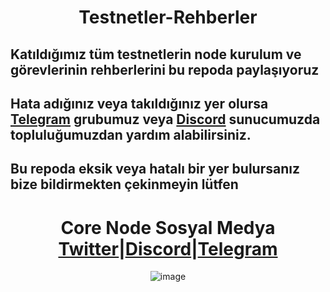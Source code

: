 

<h1 align="center"> Testnetler-Rehberler</h1>

## Katıldığımız tüm testnetlerin node kurulum ve görevlerinin rehberlerini bu repoda  paylaşıyoruz
## Hata adığınız veya takıldığınız yer olursa [Telegram](https://t.me/corenodechat) grubumuz veya [Discord](https://discord.gg/fzzUAU9k) sunucumuzda topluluğumuzdan yardım alabilirsiniz.
## Bu repoda eksik veya hatalı bir yer bulursanız bize bildirmekten çekinmeyin lütfen

#
#

<div align="center">

# Core Node Sosyal Medya [Twitter](https://twitter.com/corenodeHQ)|[Discord](https://discord.gg/fzzUAU9k)|[Telegram](https://t.me/corenodechat)

![image](https://user-images.githubusercontent.com/108215275/230776662-b35d69ab-f3a2-4c4b-975f-f36dd7c1d2db.png)

</div>

